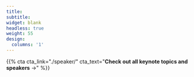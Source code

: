 ```yaml
---
title:
subtitle:
widget: blank
headless: true
weight: 55
design:
  columns: '1'
---
```


{{% cta cta_link="./speaker/" cta_text="**Check out all keynote topics and speakers** →" %}}
